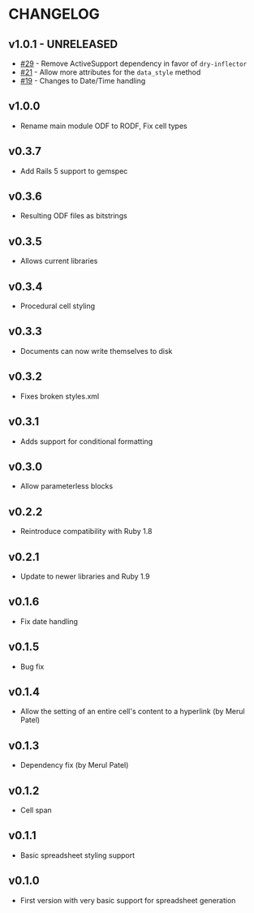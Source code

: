 # CHANGELOG

## v1.0.1 - UNRELEASED
  * [#29](https://github.com/westonganger/rodf/pull/29) - Remove ActiveSupport dependency in favor of `dry-inflector`
  * [#21](https://github.com/thiagoarrais/rodf/pull/21) - Allow more attributes for the `data_style` method
  * [#19](https://github.com/westonganger/rodf/issues/19) - Changes to Date/Time handling

## v1.0.0
- Rename main module ODF to RODF, Fix cell types

## v0.3.7
- Add Rails 5 support to gemspec

## v0.3.6
- Resulting ODF files as bitstrings

## v0.3.5
- Allows current libraries

## v0.3.4
- Procedural cell styling

## v0.3.3
- Documents can now write themselves to disk

## v0.3.2
- Fixes broken styles.xml

## v0.3.1
- Adds support for conditional formatting

## v0.3.0
- Allow parameterless blocks

## v0.2.2
- Reintroduce compatibility with Ruby 1.8

## v0.2.1
- Update to newer libraries and Ruby 1.9

## v0.1.6
- Fix date handling

## v0.1.5
- Bug fix

## v0.1.4
- Allow the setting of an entire cell's content to a hyperlink (by Merul Patel)

## v0.1.3
- Dependency fix (by Merul Patel)

## v0.1.2 
- Cell span

## v0.1.1
- Basic spreadsheet styling support

## v0.1.0
- First version with very basic support for spreadsheet generation
